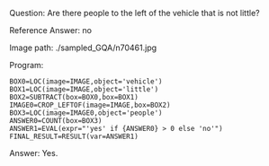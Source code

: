 Question: Are there people to the left of the vehicle that is not little?

Reference Answer: no

Image path: ./sampled_GQA/n70461.jpg

Program:

```
BOX0=LOC(image=IMAGE,object='vehicle')
BOX1=LOC(image=IMAGE,object='little')
BOX2=SUBTRACT(box=BOX0,box=BOX1)
IMAGE0=CROP_LEFTOF(image=IMAGE,box=BOX2)
BOX3=LOC(image=IMAGE0,object='people')
ANSWER0=COUNT(box=BOX3)
ANSWER1=EVAL(expr="'yes' if {ANSWER0} > 0 else 'no'")
FINAL_RESULT=RESULT(var=ANSWER1)
```
Answer: Yes.

